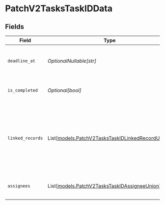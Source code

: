 # PatchV2TasksTaskIDData


## Fields

| Field                                                                                                              | Type                                                                                                               | Required                                                                                                           | Description                                                                                                        | Example                                                                                                            |
| ------------------------------------------------------------------------------------------------------------------ | ------------------------------------------------------------------------------------------------------------------ | ------------------------------------------------------------------------------------------------------------------ | ------------------------------------------------------------------------------------------------------------------ | ------------------------------------------------------------------------------------------------------------------ |
| `deadline_at`                                                                                                      | *OptionalNullable[str]*                                                                                            | :heavy_minus_sign:                                                                                                 | The deadline of the task, in ISO 8601 format.                                                                      | 2023-01-01T15:00:00.000000000Z                                                                                     |
| `is_completed`                                                                                                     | *Optional[bool]*                                                                                                   | :heavy_minus_sign:                                                                                                 | Whether the task has been completed.                                                                               | false                                                                                                              |
| `linked_records`                                                                                                   | List[[models.PatchV2TasksTaskIDLinkedRecordUnion](../models/patchv2taskstaskidlinkedrecordunion.md)]               | :heavy_minus_sign:                                                                                                 | Records linked to the task. Creating record links within task content text is not possible via the API at present. |                                                                                                                    |
| `assignees`                                                                                                        | List[[models.PatchV2TasksTaskIDAssigneeUnion](../models/patchv2taskstaskidassigneeunion.md)]                       | :heavy_minus_sign:                                                                                                 | Workspace members assigned to this task.                                                                           |                                                                                                                    |